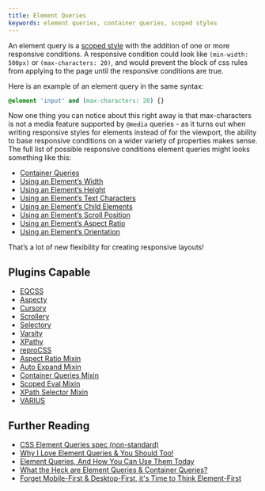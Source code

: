 ```yaml
---
title: Element Queries
keywords: element queries, container queries, scoped styles
---
```


An element query is a [scoped style](style-scoping.html) with the addition of one or more responsive conditions. A responsive condition could look like `(min-width: 500px)` or `(max-characters: 20)`, and would prevent the block of css rules from applying to the page until the responsive conditions are true.

Here is an example of an element query in the same syntax:

```css
@element 'input' and (max-characters: 20) {}
```

Now one thing you can notice about this right away is that max-characters is not a media feature supported by `@media` queries - as it turns out when writing responsive styles for elements instead of for the viewport, the ability to base responsive conditions on a wider variety of properties makes sense. The full list of possible responsive conditions element queries might looks something like this:

- [Container Queries](container-queries.html)
- [Using an Element’s Width](element-width.html)
- [Using an Element’s Height](element-height.html)
- [Using an Element’s Text Characters](element-characters.html)
- [Using an Element’s Child Elements](element-children.html)
- [Using an Element’s Scroll Position](element-scroll.html)
- [Using an Element’s Aspect Ratio](element-aspect-ratio.html)
- [Using an Element’s Orientation](element-orientation.html)

That’s a lot of new flexibility for creating responsive layouts!

## Plugins Capable

- [EQCSS](../plugins/eqcss.html)
- [Aspecty](../plugins/aspecty.html)
- [Cursory](../plugins/cursory.html)
- [Scrollery](../plugins/scrollery.html)
- [Selectory](../plugins/selectory.html)
- [Varsity](../plugins/varsity.html)
- [XPathy](../plugins/xpathy.html)
- [reproCSS](../plugins/reprocss.html)
- [Aspect Ratio Mixin](../plugins/aspect-ratio-mixin.html)
- [Auto Expand Mixin](../plugins/auto-expand-mixin.html)
- [Container Queries Mixin](../plugins/container-queries-mixin.html)
- [Scoped Eval Mixin](../plugins/scoped-eval-mixin.html)
- [XPath Selector Mixin](../plugins/xpath-selector-mixin.html)
- [VARIUS](../plugins/varius.html)

## Further Reading

- [CSS Element Queries spec (non-standard)](https://github.com/tomhodgins/element-queries-spec)
- [Why I Love Element Queries & You Should Too!](https://hashnode.com/post/why-i-love-element-queries-and-you-should-too-cizgq4uyy000m7m53dsyeghst)
- [Element Queries, And How You Can Use Them Today](https://www.smashingmagazine.com/2016/07/how-i-ended-up-with-element-queries-and-how-you-can-use-them-today/)
- [What the Heck are Element Queries & Container Queries?](https://codepen.io/tomhodgins/post/what-the-heck-are-element-queries-container-queries)
- [Forget Mobile-First & Desktop-First, it's Time to Think Element-First](https://codepen.io/tomhodgins/post/forget-mobile-first-desktop-first-it-s-time-to-think-element-first)